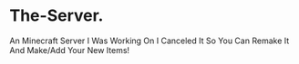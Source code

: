 # The-Server.
An Minecraft Server I Was Working On I Canceled It So You Can Remake It And Make/Add Your New Items!
